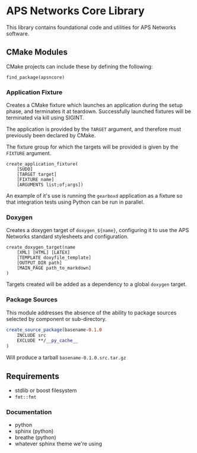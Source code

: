# APS Networks Core Library

This library contains foundational code and utilities for APS Networks software.

## CMake Modules

CMake projects can include these by defining the following:

```
find_package(apsncore)
```

### Application Fixture

Creates a CMake fixture which launches an application during the setup phase,
and terminates it at teardown. Successfully launched fixtures will be terminated
via kill using SIGINT.

The application is provided by the `TARGET` argument, and therefore must 
previously been declared by CMake.

The fixture group for which the targets will be provided is given by 
the `FIXTURE` argument.

```
create_application_fixture(
    [SUDO]
    [TARGET target]
    [FIXTURE name]
    [ARGUMENTS list;of;args])
```


An example of it's use is running the `gearboxd` application as a fixture so
that integration tests using Python can be run in parallel.

### Doxygen

Creates a doxygen target of `doxygen_${name}`, configuring it to use the APS
Networks standard stylesheets and configuration.

```
create_doxygen_target(name
    [XML] [HTML] [LATEX]
    [TEMPLATE doxyfile_template]
    [OUTPUT_DIR path]
    [MAIN_PAGE path_to_markdown]
)
```

Targets created will be added as a dependency to a global `doxygen` target.

### Package Sources

This module addresses the absence of the ability to package sources selected by
component or sub-directory.

```cmake
create_source_package(basename-0.1.0
    INCLUDE src
    EXCLUDE **/__py_cache__
)
```

Will produce a tarball `basename-0.1.0.src.tar.gz`

## Requirements

* stdlib or boost filesystem
* `fmt::fmt`

### Documentation

* python
* sphinx (python)
* breathe (python)
* whatever sphinx theme we're using